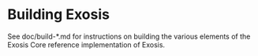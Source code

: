 Building Exosis
================

See doc/build-*.md for instructions on building the various
elements of the Exosis Core reference implementation of Exosis.

